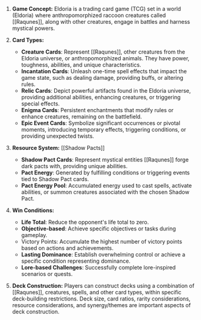 1. **Game Concept:** 
   Eldoria is a trading card game (TCG) set in a world (Eldoria) where anthropomorphized raccoon creatures called [[Raqunes]], along with other creatures, engage in battles and harness mystical powers.
    
2. **Card Types:**
    - **Creature Cards**: Represent [[Raqunes]], other creatures from the Eldoria universe, or anthropomorphized animals. They have power, toughness, abilities, and unique characteristics.
    - **Incantation Cards**: Unleash one-time spell effects that impact the game state, such as dealing damage, providing buffs, or altering rules.
    - **Relic Cards**: Depict powerful artifacts found in the Eldoria universe, providing additional abilities, enhancing creatures, or triggering special effects.
    - **Enigma Cards**: Persistent enchantments that modify rules or enhance creatures, remaining on the battlefield.
    - **Epic Event Cards**: Symbolize significant occurrences or pivotal moments, introducing temporary effects, triggering conditions, or providing unexpected twists.
      
3. **Resource System:** [[Shadow Pacts]]
    - **Shadow Pact Cards**: Represent mystical entities [[Raqunes]] forge dark pacts with, providing unique abilities.
    - **Pact Energy**: Generated by fulfilling conditions or triggering events tied to Shadow Pact cards.
    - **Pact Energy Pool**: Accumulated energy used to cast spells, activate abilities, or summon creatures associated with the chosen Shadow Pact.
      
4. **Win Conditions:**
    - **Life Total**: Reduce the opponent's life total to zero.
    - **Objective-based**: Achieve specific objectives or tasks during gameplay.
    - Victory Points: Accumulate the highest number of victory points based on actions and achievements.
    - **Lasting Dominance**: Establish overwhelming control or achieve a specific condition representing dominance.
    - **Lore-based Challenges**: Successfully complete lore-inspired scenarios or quests.
      
5. **Deck Construction:** 
   Players can construct decks using a combination of [[Raqunes]], creatures, spells, and other card types, within specific deck-building restrictions. Deck size, card ratios, rarity considerations, resource considerations, and synergy/themes are important aspects of deck construction.